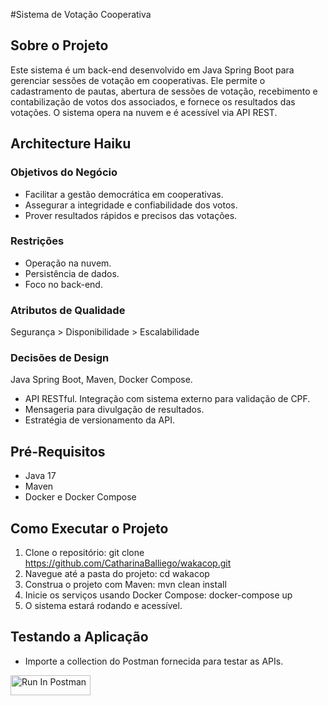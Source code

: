 #Sistema de Votação Cooperativa

## Sobre o Projeto
Este sistema é um back-end desenvolvido em Java Spring Boot para gerenciar sessões de votação em cooperativas. Ele permite o cadastramento de pautas, abertura de sessões de votação, recebimento e contabilização de votos dos associados, e fornece os resultados das votações. O sistema opera na nuvem e é acessível via API REST.

## Architecture Haiku
### Objetivos do Negócio
- Facilitar a gestão democrática em cooperativas.
- Assegurar a integridade e confiabilidade dos votos.
- Prover resultados rápidos e precisos das votações.

  
### Restrições
- Operação na nuvem.
- Persistência de dados.
- Foco no back-end.

  
### Atributos de Qualidade
Segurança > Disponibilidade > Escalabilidade

### Decisões de Design
Java Spring Boot, Maven, Docker Compose.
- API RESTful.
 Integração com sistema externo para validação de CPF.
- Mensageria para divulgação de resultados.
- Estratégia de versionamento da API.
  
## Pré-Requisitos
- Java 17
- Maven
- Docker e Docker Compose
  
## Como Executar o Projeto
1. Clone o repositório: git clone https://github.com/CatharinaBalliego/wakacop.git
2. Navegue até a pasta do projeto: cd wakacop
3. Construa o projeto com Maven: mvn clean install
4. Inicie os serviços usando Docker Compose: docker-compose up
5. O sistema estará rodando e acessível.

## Testando a Aplicação
- Importe a collection do Postman fornecida para testar as APIs.

[<img src="https://run.pstmn.io/button.svg" alt="Run In Postman" style="width: 128px; height: 32px;">](https://app.getpostman.com/run-collection/32643469-5f98dcf5-a3fe-4ca2-932e-e748b5b6337d?action=collection%2Ffork&source=rip_markdown&collection-url=entityId%3D32643469-5f98dcf5-a3fe-4ca2-932e-e748b5b6337d%26entityType%3Dcollection%26workspaceId%3D3113d6d0-e119-4822-9103-86b481006178)
